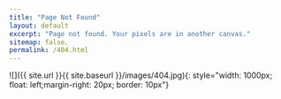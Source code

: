 ```yaml
---
title: "Page Not Found"
layout: default
excerpt: "Page not found. Your pixels are in another canvas."
sitemap: false、
permalink: /404.html
---
```


![]({{ site.url }}{{ site.baseurl }}/images/404.jpg){: style="width: 1000px; float: left;margin-right: 20px; border: 10px"}

<!-- Sorry, but the page you were trying to view does not exist. -->

